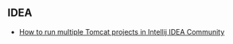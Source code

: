 <!-- markdownlint-disable -->

## IDEA

- [How to run multiple Tomcat projects in Intellij IDEA Community](/sources/idea/Java.md)
